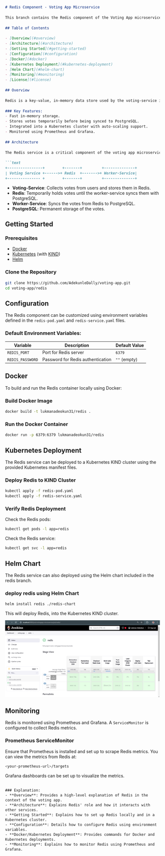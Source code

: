 
```md
# Redis Component - Voting App Microservice

This branch contains the Redis component of the Voting App microservice. The Redis service is used as an in-memory data store to temporarily store votes before they are synchronized with the PostgreSQL database by the worker-service.

## Table of Contents

- [Overview](#overview)
- [Architecture](#architecture)
- [Getting Started](#getting-started)
- [Configuration](#configuration)
- [Docker](#docker)
- [Kubernetes Deployment](#kubernetes-deployment)
- [Helm Chart](#helm-chart)
- [Monitoring](#monitoring)
- [License](#license)

## Overview

Redis is a key-value, in-memory data store used by the voting-service in this microservice architecture. It allows for fast, temporary storage of votes cast by users. The worker-service syncs the votes from Redis to the PostgreSQL database, ensuring durability.

### Key Features:
- Fast in-memory storage.
- Stores votes temporarily before being synced to PostgreSQL.
- Integrated into a Kubernetes cluster with auto-scaling support.
- Monitored using Prometheus and Grafana.

## Architecture

The Redis service is a critical component of the voting app microservice architecture. It acts as a temporary store for votes submitted by users through the voting-service. Votes are held in Redis until the worker-service processes and syncs them into PostgreSQL.

```text
+----------------+        +-------+         +--------------+
| Voting Service +------>+ Redis  +------->+ Worker-Service|
+--------------- +        +-------+         +--------------+
```

- **Voting-Service**: Collects votes from users and stores them in Redis.
- **Redis**: Temporarily holds votes until the worker-service syncs them with PostgreSQL.
- **Worker-Service**: Syncs the votes from Redis to PostgreSQL.
- **PostgreSQL**: Permanent storage of the votes.

## Getting Started

### Prerequisites

- [Docker](https://www.docker.com/)
- [Kubernetes](https://kubernetes.io/) (with [KIND](https://kind.sigs.k8s.io/))
- [Helm](https://helm.sh/)

### Clone the Repository

```bash
git clone https://github.com/AdekunleDally/voting-app.git
cd voting-app/redis
```

## Configuration

The Redis component can be customized using environment variables defined in the `redis-pod.yaml` and `redis-service.yaml` files.

### Default Environment Variables:

| Variable | Description              | Default Value |
|----------|--------------------------|---------------|
| `REDIS_PORT` | Port for Redis server | `6379`        |
| `REDIS_PASSWORD` | Password for Redis authentication | `""` (empty) |

## Docker

To build and run the Redis container locally using Docker:

### Build Docker Image

```bash
docker build -t lukmanadeokun31/redis .
```

### Run the Docker Container

```bash
docker run -p 6379:6379 lukmanadeokun31/redis
```

## Kubernetes Deployment

The Redis service can be deployed to a Kubernetes KIND cluster using the provided Kubernetes manifest files.

### Deploy Redis to KIND Cluster

```bash
kubectl apply -f redis-pod.yaml
kubectl apply -f redis-service.yaml
```

### Verify Redis Deployment

Check the Redis pods:

```bash
kubectl get pods -l app=redis
```

Check the Redis service:

```bash
kubectl get svc -l app=redis
```

## Helm Chart

The Redis service can  also deployed using the Helm chart included in the redis branch. 

### deploy redis using Helm Chart

```bash
helm install redis ./redis-chart
```

This will deploy  Redis, into the Kubernetes KIND cluster.




![redis-service-pipeline](./images/redis-service-pipeline.png)
## Monitoring

Redis is monitored using Prometheus and Grafana. A `ServiceMonitor` is configured to collect Redis metrics.

### Prometheus ServiceMonitor

Ensure that Prometheus is installed and set up to scrape Redis metrics. You can view the metrics from Redis at:

```bash
<your-prometheus-url>/targets
```

Grafana dashboards can be set up to visualize the metrics.
  


```

### Explanation:
- **Overview**: Provides a high-level explanation of Redis in the context of the voting app.
- **Architecture**: Explains Redis' role and how it interacts with other services.
- **Getting Started**: Explains how to set up Redis locally and in a Kubernetes cluster.
- **Configuration**: Details how to configure Redis using environment variables.
- **Docker/Kubernetes Deployment**: Provides commands for Docker and Kubernetes deployments.
- **Monitoring**: Explains how to monitor Redis using Prometheus and Grafana.
